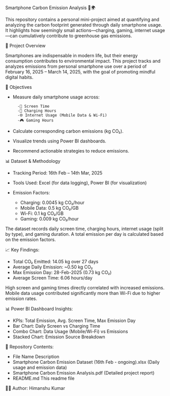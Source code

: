 Smartphone Carbon Emission Analysis 📱🌍

This repository contains a personal mini-project aimed at quantifying and analyzing the carbon footprint generated through daily smartphone usage. It highlights how seemingly small actions—charging, gaming, internet usage—can cumulatively contribute to greenhouse gas emissions.

📌 Project Overview

Smartphones are indispensable in modern life, but their energy consumption contributes to environmental impact. This project tracks and analyzes emissions from personal smartphone use over a period of February 16, 2025 – March 14, 2025, with the goal of promoting mindful digital habits.

🎯 Objectives

- Measure daily smartphone usage across:

        -📱 Screen Time
        -🔌 Charging Hours
        -🌐 Internet Usage (Mobile Data & Wi-Fi)
        -🎮 Gaming Hours

- Calculate corresponding carbon emissions (kg CO₂).
- Visualize trends using Power BI dashboards.
- Recommend actionable strategies to reduce emissions.


📊 Dataset & Methodology

- Tracking Period: 16th Feb – 14th Mar, 2025
- Tools Used: Excel (for data logging), Power BI (for visualization)
- Emission Factors:

    - Charging: 0.0045 kg CO₂/hour
    - Mobile Data: 0.5 kg CO₂/GB
    - Wi-Fi: 0.1 kg CO₂/GB
    - Gaming: 0.009 kg CO₂/hour

The dataset records daily screen time, charging hours, internet usage (split by type), and gaming duration. A total emission per day is calculated based on the emission factors.


📈 Key Findings:

- Total CO₂ Emitted: 14.05 kg over 27 days
- Average Daily Emission: ~0.50 kg CO₂
- Max Emission Day: 28-Feb-2025 (0.73 kg CO₂)
- Average Screen Time: 6.06 hours/day

High screen and gaming times directly correlated with increased emissions. Mobile data usage contributed significantly more than Wi-Fi due to higher emission rates.


📊 Power BI Dashboard Insights:

- KPIs: Total Emission, Avg. Screen Time, Max Emission Day
- Bar Chart: Daily Screen vs Charging Time
- Combo Chart: Data Usage (Mobile/Wi-Fi) vs Emissions
- Stacked Chart: Emission Source Breakdown


📁 Repository Contents:

- File Name	Description
- Smartphone Carbon Emission Dataset (16th Feb - ongoing).xlsx	(Daily usage and emission data)
- Smartphone Carbon Emission Analysis.pdf	(Detailed project report)
- README.md	This readme file

🙋‍♂️ Author:
Himanshu Kumar
